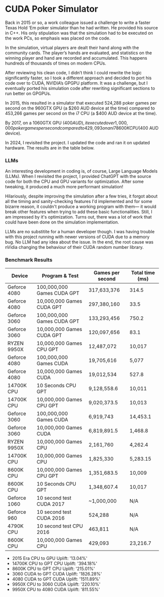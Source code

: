 # CUDA Poker Simulator

Back in 2015 or so, a work colleague issued a challenge to write a faster Texas Hold ‘Em poker simulator than he had written. He provided his source in C++. His only stipulation was that the simulation had to be executed on the work PCs, so emphasis was placed on the code.

In the simulation, virtual players are dealt their hand along with the community cards. The player’s hands are evaluated, and statistics on the winning player and hand are recorded and accumulated. This happens hundreds of thousands of times on modern CPUs.

After reviewing his clean code, I didn’t think I could rewrite the logic significantly faster, so I took a different approach and decided to port his code over to CUDA, NVIDIA’s GPGPU platform. It was a challenge, but I eventually ported his simulation code after rewriting significant sections to run better on GPGPUs.

In 2015, this resulted in a simulator that executed 524,288 poker games per second on the 960GTX GPU (a $260 AUD device at the time) compared to 453,266 games per second on the i7 CPU (a $400 AUD device at the time).

By 2017, on a 1060GTX GPU ($400 AUD), it executed over 1,000,000 poker games per second compared to 429,093 on an i7 8600K CPU ($400 AUD device).

In 2024, I revisited the project. I updated the code and ran it on updated hardware. The results are in the table below.


### LLMs

An interesting development in coding is, of course, Large Language Models (LLMs). When I revisited the project, I provided ChatGPT with the source code for both the CPU and GPU variants for optimization. After some tweaking, it produced a much more performant simulation!

Hilariously, despite improving the simulation after a few tries, it forgot about all the timing and sanity-checking features I'd implemented and for some bizarre reason, it couldn't produce a working program with them— it would break other features when trying to add these basic functionalities. Still, I am impressed by it's optimization. Turns out, there was a lot of work that could have been done on the simulation implementation.

LLMs are no substitite for a human developer though. I was having trouble with this project running with newer versions of CUDA due to a memory bug. No LLM had any idea about the issue. In the end, the root cause was nVidia changing the behaviour of their CUDA random number library.

### Benchmark Results

| Device         | Program & Test               | Games per second       | Total time (ms) |
|----------------|------------------------------|------------------------|-----------------|
| Geforce 4080   | 100,000,000 Games CUDA GPT   | 317,633,376            | 314.5           |
| Geforce 4080   | 10,000,000 Games CUDA GPT    | 297,380,160            | 33.5            |
| Geforce 3060   | 100,000,000 Games CUDA GPT   | 133,293,456            | 750.2           |
| Geforce 3060   | 10,000,000 Games CUDA GPT    | 120,097,656            | 83.1            |
| RYZEN 9950X    | 10,000,000 Games CPU GPT     | 12,487,072             | 10,017          |
| Geforce 4080   | 100,000,000 Games CUDA       | 19,705,616             | 5,077           |
| Geforce 4080   | 10,000,000 Games CUDA        | 19,012,534             | 527.8           |
| 14700K CPU     | 10 Seconds CPU GPT           | 9,128,558.6            | 10,011          |
| 14700K CPU     | 10,000,000 Games CPU GPT     | 9,020,373.5            | 10,013          |
| Geforce 3060   | 100,000,000 Games CUDA       | 6,919,743              | 14,453.1        |
| Geforce 3060   | 10,000,000 Games CUDA        | 6,819,891.5            | 1,468.8         |
| RYZEN 9950X    | 10,000,000 Games CPU         | 2,161,760              | 4,262.4         |
| 14700K CPU     | 10,000,000 Games CPU         | 1,825,330              | 5,283.15        |
| 8600K CPU      | 10,000,000 Games CPU GPT     | 1,351,683.5            | 10,009          |
| 8600K CPU      | 10 Seconds CPU GPT           | 1,348,607.4            | 10,017          |
| Geforce 1060   | 10 second test CUDA 2017     | ~1,000,000             | N/A             |
| Geforce 960    | 10 second test CUDA 2016     | 524,288                | N/A             |
| 4790K CPU      | 10 second test CPU  2016     | 463,811                | N/A             |
| 8600K CPU      | 10,000,000 Games CPU         | 429,093                | 23,216.7        |


- 2015 Era CPU to GPU Uplift: '13.04%'
- 14700K CPU to GPT CPU Uplift: '394.18%'
- 8600K CPU to GPT CPU Uplift: '215.01%'
- 3060 CUDA to GPT CUDA Uplift: '1826.28%'
- 4080 CUDA to GPT CUDA Uplift: '1511.89%'
- 9950X CPU to 3060 CUDA Uplift: '220.10%'
- 9950X CPU to 4080 CUDA Uplift: '811.55%'